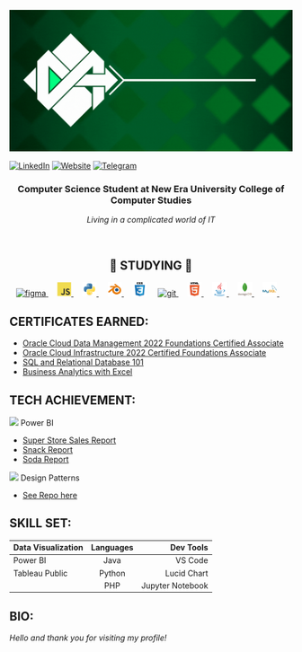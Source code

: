 ![MasterHead](https://github.com/VemAiensi/VemAiensi/blob/main/Assets/GitHub%20Banner.gif)

<p align="left">
    <a href="https://www.linkedin.com/in/vem-aiensi-a-marasigan-869027258/">
        <img src="https://img.shields.io/badge/linkedin-%230077B5.svg?style=for-the-badge&logo=linkedin&logoColor=white" alt="LinkedIn"></a>
    <a href="mailto: vem.aiensi@gmail.com">
        <img src="https://img.shields.io/badge/Gmail-D14836?style=for-the-badge&logo=gmail&logoColor=white" alt="Website"></a>
    <a href="https://t.me/Vinc3203">
        <img src="https://img.shields.io/badge/Telegram-2CA5E0?style=for-the-badge&logo=telegram&logoColor=white" alt="Telegram"></a>
</p>

<h3 align="center">Computer Science Student at New Era University College of Computer Studies</h3>
<p align="center"><i>Living in a complicated world of IT</i></p>

<br>


<h2 align="Center">📖 STUDYING 📖</h2>

<p align="center" >
  <a href="https://www.figma.com/" target="_blank" rel="noreferrer"> <img src="https://www.vectorlogo.zone/logos/figma/figma-icon.svg" alt="figma" width="5%"/> </a>  &nbsp &nbsp
  <a href="https://developer.mozilla.org/en-US/docs/Web/JavaScript" target="_blank" rel="noreferrer"> <img src="https://raw.githubusercontent.com/devicons/devicon/master/icons/javascript/javascript-original.svg" alt="javascript" width="5%"/> </a>  &nbsp &nbsp
  <a href="https://www.python.org" target="_blank" rel="noreferrer"> <img src="https://raw.githubusercontent.com/devicons/devicon/master/icons/python/python-original.svg" alt="python" width="5%"/> </a>  &nbsp &nbsp
  <a href="https://www.blender.org/" target="_blank"> <img src="https://github.com/VemAiensi/VemAiensi/blob/main/Assets/blender_icon_64x64.png" alt="blender" width="5%"/> </a> &nbsp &nbsp
  <a href="https://www.w3schools.com/css/" target="_blank"> <img src="https://raw.githubusercontent.com/devicons/devicon/master/icons/css3/css3-original-wordmark.svg" alt="css3" width="5%"/></a> &nbsp &nbsp
  <a href="https://git-scm.com/" target="_blank" rel="noreferrer"> <img src="https://www.vectorlogo.zone/logos/git-scm/git-scm-icon.svg" alt="git" width="5%"/> </a> &nbsp &nbsp
  <a href="https://www.w3.org/html/" target="_blank" rel="noreferrer"> <img src="https://raw.githubusercontent.com/devicons/devicon/master/icons/html5/html5-original-wordmark.svg" alt="html5" width="5%"/> </a> &nbsp &nbsp
  <a href="https://www.java.com" target="_blank" rel="noreferrer"> <img src="https://raw.githubusercontent.com/devicons/devicon/master/icons/java/java-original.svg" alt="java" width="5%"/> </a> &nbsp &nbsp
  <a href="https://www.mongodb.com/" target="_blank" rel="noreferrer"> <img src="https://raw.githubusercontent.com/devicons/devicon/master/icons/mongodb/mongodb-original-wordmark.svg" alt="mongodb" width="5%"/> </a> &nbsp &nbsp
  <a href="https://www.mysql.com/" target="_blank" rel="noreferrer"> <img src="https://raw.githubusercontent.com/devicons/devicon/master/icons/mysql/mysql-original-wordmark.svg" alt="mysql" width="5%"/> </a> &nbsp &nbsp
</p>



## CERTIFICATES EARNED:

* [Oracle Cloud Data Management 2022 Foundations Certified Associate](https://catalog-education.oracle.com/pls/certview/sharebadge?id=9A7C6DC465649783402FD05DE8EF133AE9EAF50961B0F42AB159DA4CD077D7B3)
* [Oracle Cloud Infrastructure 2022 Certified Foundations Associate](https://catalog-education.oracle.com/pls/certview/sharebadge?id=F02DB10C92813FBF882F32E11E1E2FA934891415BD572E2082CE52C861492B60)
* [SQL and Relational Database 101](https://courses.cognitiveclass.ai/certificates/16fec48d0d16496ca59defe1e5b2c92b)
* [Business Analytics with Excel](https://simpli-web.app.link/e/G4wPXQ2M8Kb)


## TECH ACHIEVEMENT:
<img src="https://img.icons8.com/?size=100&id=Ny0t2MYrJ70p&format=png&color=000000" width="15"/>
Power BI

* [Super Store Sales Report](https://app.powerbi.com/view?r=eyJrIjoiMTNkMmJjZGItZWY4YS00YWUzLThmOGQtZGMyMTE2MWMzMzFlIiwidCI6ImE2NDgxYzM0LTU4MjItNDMyNy1iYjU5LWI5NDAyOTEzOTIxMyIsImMiOjEwfQ%3D%3D)
* [Snack Report](https://app.powerbi.com/view?r=eyJrIjoiMWQ0YmIzYjItNTYyZC00MDA2LTgxMWUtNWFjYmZjMTBiYTcxIiwidCI6ImE2NDgxYzM0LTU4MjItNDMyNy1iYjU5LWI5NDAyOTEzOTIxMyIsImMiOjEwfQ%3D%3D)
* [Soda Report](https://app.powerbi.com/view?r=eyJrIjoiYzIxM2EzZDctMzdiMy00OGRmLTg5NDItYjUxODVmMDVmZTFjIiwidCI6ImE2NDgxYzM0LTU4MjItNDMyNy1iYjU5LWI5NDAyOTEzOTIxMyIsImMiOjEwfQ%3D%3D&embedImagePlaceholder=true)

<img src="https://img.icons8.com/?size=100&id=120409&format=png&color=000000" width="15"/>
Design Patterns

* [See Repo here](https://github.com/VemAiensi/Design-Patterns-Journey)

## SKILL SET:
| Data Visualization | Languages | Dev Tools |
| :--- | :---: | ---: |
|  Power BI | Java | VS Code |
| Tableau Public | Python | Lucid Chart |
| | PHP | Jupyter Notebook|



## BIO:

*Hello and thank you for visiting my profile!*



